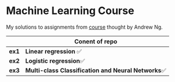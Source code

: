 # Machine Learning Course
My solutions to assignments from [course](https://www.coursera.org/learn/machine-learning) thought by Andrew Ng. 

|   | Conent of repo |
| - | ------------ |
|  **ex1** | **Linear regression** ✅
|  **ex2** | **Logistic regression**✅
|  **ex3** |**Multi-class Classification and Neural Networks**✅


